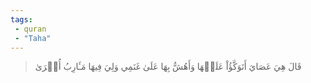 ```yaml
---
tags: 
 - quran 
 - "Taha"
---
```


> قَالَ هِيَ عَصَايَ أَتَوَكَّؤُاْ عَلَيۡهَا وَأَهُشُّ بِهَا عَلَىٰ غَنَمِي وَلِيَ فِيهَا مَـَٔارِبُ أُخۡرَىٰ
